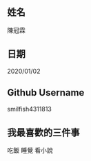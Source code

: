 姓名
----
陳冠霖

日期
----
2020/01/02

Github Username
---------------
smilfish4311813

我最喜歡的三件事
---------------
吃飯 睡覺 看小說